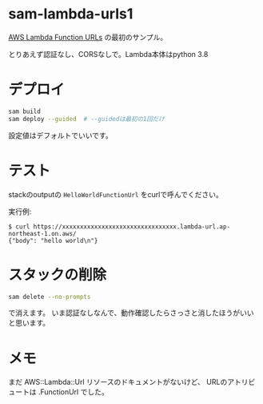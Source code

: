 # sam-lambda-urls1

[AWS Lambda Function URLs](https://aws.amazon.com/jp/blogs/aws/announcing-aws-lambda-function-urls-built-in-https-endpoints-for-single-function-microservices/)
の最初のサンプル。

とりあえず認証なし、CORSなしで。Lambda本体はpython 3.8


# デプロイ

```sh
sam build
sam deploy --guided  # --guidedは最初の1回だけ
```

設定値はデフォルトでいいです。


# テスト

stackのoutputの `HelloWorldFunctionUrl` をcurlで呼んでください。

実行例:
```
$ curl https://xxxxxxxxxxxxxxxxxxxxxxxxxxxxxxxx.lambda-url.ap-northeast-1.on.aws/
{"body": "hello world\n"}
```


# スタックの削除

```sh
sam delete --no-prompts
```
で消えます。
いま認証なしなんで、動作確認したらさっさと消したほうがいいと思います。


# メモ

まだ AWS::Lambda::Url リソースのドキュメントがないけど、
URLのアトリビュートは .FunctionUrl でした。

